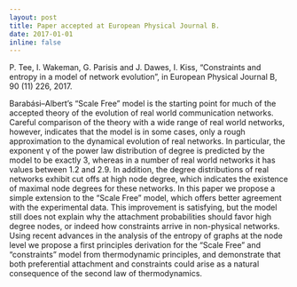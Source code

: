 ```yaml
---
layout: post
title: Paper accepted at European Physical Journal B.
date: 2017-01-01
inline: false
---
```


P. Tee, I. Wakeman, G. Parisis and J. Dawes, I. Kiss, “Constraints and entropy in a model of network evolution”, in European Physical Journal B, 90 (11) 226, 2017.

Barabási–Albert’s “Scale Free” model is the starting point for much of the accepted theory of the evolution of real world communication networks. Careful comparison of the theory with a wide range of real world networks, however, indicates that the model is in some cases, only a rough approximation to the dynamical evolution of real networks. In particular, the exponent γ of the power law distribution of degree is predicted by the model to be exactly 3, whereas in a number of real world networks it has values between 1.2 and 2.9. In addition, the degree distributions of real networks exhibit cut offs at high node degree, which indicates the existence of maximal node degrees for these networks. In this paper we propose a simple extension to the “Scale Free” model, which offers better agreement with the experimental data. This improvement is satisfying, but the model still does not explain why the attachment probabilities should favor high degree nodes, or indeed how constraints arrive in non-physical networks. Using recent advances in the analysis of the entropy of graphs at the node level we propose a first principles derivation for the “Scale Free” and “constraints” model from thermodynamic principles, and demonstrate that both preferential attachment and constraints could arise as a natural consequence of the second law of thermodynamics.
